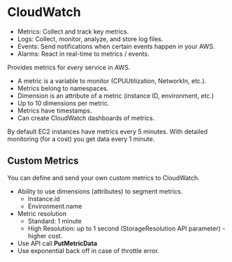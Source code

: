# CloudWatch

- Metrics: Collect and track key metrics.
- Logs: Collect, monitor, analyze, and store log files.
- Events: Send notifications when certain events happen in your AWS.
- Alarms: React in real-time to metrics / events.

Provides metrics for *every* service in AWS.

- A metric is a variable to monitor (CPUUtilization, NetworkIn, etc.).
- Metrics belong to namespaces.
- Dimension is an attribute of a metric (instance ID, environment, etc.)
- Up to 10 dimensions per metric.
- Metrics have timestamps.
- Can create CloudWatch dashboards of metrics.

By default EC2 instances have metrics every 5 minutes. With detailed monitoring (for a cost) you get data every 1 minute.

## Custom Metrics

You can define and send your own custom metrics to CloudWatch.

- Ability to use dimensions (attributes) to segment metrics.
  - Instance.id
  - Environment.name
- Metric resolution
  - Standard: 1 minute
  - High Resolution: up to 1 second (StorageResolution API parameter) - higher cost.
- Use API call **PutMetricData**
- Use exponential back off in case of throttle error.
